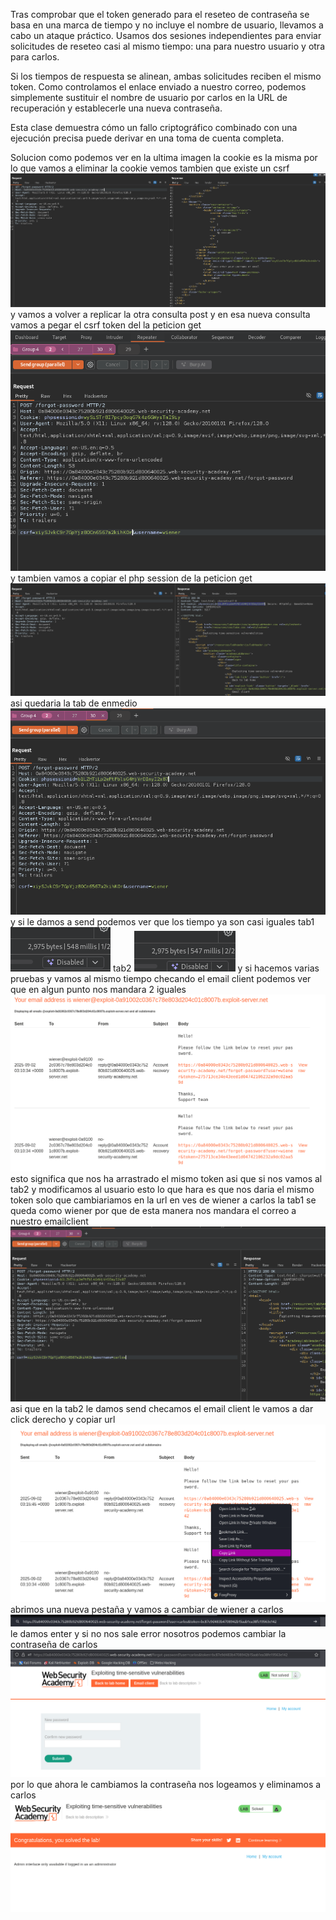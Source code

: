 Tras comprobar que el token generado para el reseteo de contraseña se basa en una marca de tiempo y no incluye el nombre de usuario, llevamos a cabo un ataque práctico. Usamos dos sesiones independientes para enviar solicitudes de reseteo casi al mismo tiempo: una para nuestro usuario y otra para carlos.

Si los tiempos de respuesta se alinean, ambas solicitudes reciben el mismo token. Como controlamos el enlace enviado a nuestro correo, podemos simplemente sustituir el nombre de usuario por carlos en la URL de recuperación y establecerle una nueva contraseña.

Esta clase demuestra cómo un fallo criptográfico combinado con una ejecución precisa puede derivar en una toma de cuenta completa.

Solucion
como podemos ver en la ultima imagen la cookie es la misma por lo que vamos a eliminar la cookie vemos tambien que existe un  csrf
![Pasted_image_20250901210222.png](Imagenes/Pasted_image_20250901210222.png)
y vamos a volver a replicar la otra consulta post y en esa nueva consulta vamos a pegar el csrf token del la peticion get
![Pasted_image_20250901210508.png](Imagenes/Pasted_image_20250901210508.png)
y tambien vamos a copiar el php session de la peticion get
![Pasted_image_20250901210628.png](Imagenes/Pasted_image_20250901210628.png)
asi quedaria la tab de enmedio
![Pasted_image_20250901210721.png](Imagenes/Pasted_image_20250901210721.png)
y si le damos a send podemos ver que los tiempo ya son casi iguales
tab1
![Pasted_image_20250901210830.png](Imagenes/Pasted_image_20250901210830.png)
tab2
![Pasted_image_20250901210853.png](Imagenes/Pasted_image_20250901210853.png)
y si hacemos varias pruebas y vamos al mismo tiempo checando el email client podemos ver que en algun punto nos mandara 2 iguales
![Pasted_image_20250901211105.png](Imagenes/Pasted_image_20250901211105.png)
esto significa que nos ha arrastrado el mismo token
asi que si nos vamos al tab2 y modificamos al usuario esto lo que hara es que nos daria el mismo token solo que cambiariamos en la url en ves de wiener a carlos la tab1 se queda como wiener por que de esta manera nos mandara el correo a nuestro emailclient
![Pasted_image_20250901211301.png](Imagenes/Pasted_image_20250901211301.png)
asi que en la tab2 le damos send checamos el email client
le vamos a dar click derecho y copiar url
![Pasted_image_20250901211614.png](Imagenes/Pasted_image_20250901211614.png)
abrimos una nueva pestaña y vamos a cambiar de wiener a carlos
![Pasted_image_20250901211705.png](Imagenes/Pasted_image_20250901211705.png)
le damos enter
y si no nos sale error nosotros podemos cambiar la contraseña de carlos
![Pasted_image_20250901211741.png](Imagenes/Pasted_image_20250901211741.png)
por lo que ahora le cambiamos la contraseña nos logeamos y eliminamos a carlos
![Pasted_image_20250901211857.png](Imagenes/Pasted_image_20250901211857.png)

